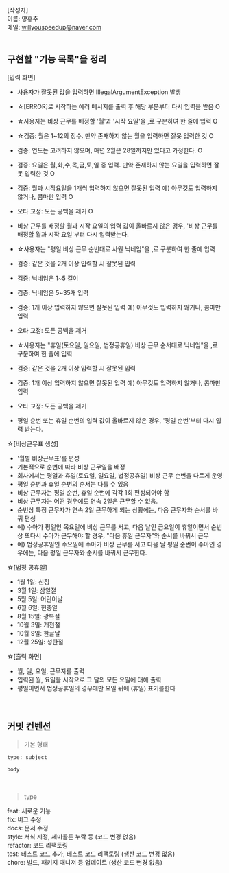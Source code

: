 [작성자]　   
이름: 양홍주   
메일: willyouspeedup@naver.com　   
　   

## 구현할 "기능 목록"을 정리

[입력 화면]
- 사용자가 잘못된 값을 입력하면 IllegalArgumentException 발생
- ☆[ERROR]로 시작하는 에러 메시지를 출력 후 해당 부분부터 다시 입력을 받음 O

  

- ☆사용자는 비상 근무를 배정할 '월'과 '시작 요일'을 ,로 구분하여 한 줄에 입력 O
- ☆검증: 월은 1~12의 정수. 만약 존재하지 않는 월을 입력하면 잘못 입력한 것 O
- 검증: 연도는 고려하지 않으며, 매년 2월은 28일까지만 있다고 가정한다. O
- 검증: 요일은 월,화,수,목,금,토,일 중 입력. 만약 존재하지 않는 요일을 입력하면 잘못 입력한 것 O
- 검증: 월과 시작요일을 1개씩 입력하지 않으면 잘못된 입력 예) 아무것도 입력하지 않거나, 콤마만 입력 O
- 오타 교정: 모든 공백을 제거 O
- 비상 근무를 배정할 월과 시작 요일의 입력 값이 올바르지 않은 경우, '비상 근무를 배정할 월과 시작 요일'부터 다시 입력받는다.

- ☆사용자는 "평일 비상 근무 순번대로 사원 닉네임"을 ,로 구분하여 한 줄에 입력
- 검증: 같은 것을 2개 이상 입력할 시 잘못된 입력
- 검증: 닉네임은 1~5 길이
- 검증: 닉네임은 5~35개 입력
- 검증: 1개 이상 입력하지 않으면 잘못된 입력 예) 아무것도 입력하지 않거나, 콤마만 입력
- 오타 교정: 모든 공백을 제거

- ☆사용자는 "휴일(토요일, 일요일, 법정공휴일) 비상 근무 순서대로 닉네임"을 ,로 구분하여 한 줄에 입력
- 검증: 같은 것을 2개 이상 입력할 시 잘못된 입력
- 검증: 1개 이상 입력하지 않으면 잘못된 입력 예) 아무것도 입력하지 않거나, 콤마만 입력
- 오타 교정: 모든 공백을 제거
- 평일 순번 또는 휴일 순번의 입력 값이 올바르지 않은 경우, '평일 순번'부터 다시 입력 받는다.


☆[비상근무표 생성]
- '월별 비상근무표'를 편성
- 기본적으로 순번에 따라 비상 근무일을 배정
- 회사에서는 평일과 휴일(토요일, 일요일, 법정공휴일) 비상 근무 순번을 다르게 운영
- 평일 순번과 휴일 순번의 순서는 다를 수 있음
- 비상 근무자는 평일 순번, 휴일 순번에 각각 1회 편성되어야 함
- 비상 근무자는 어떤 경우에도 연속 2일은 근무할 수 없음.
- 순번상 특정 근무자가 연속 2일 근무하게 되는 상황에는, 다음 근무자와 순서를 바꿔 편성
- 예) 수아가 평일인 목요일에 비상 근무를 서고, 다음 날인 금요일이 휴일이면서 순번상 또다시 수아가 근무해야 할 경우, "다음 휴일 근무자"와 순서를 바꿔서 근무
- 예) 법정공휴일인 수요일에 수아가 비상 근무를 서고 다음 날 평일 순번이 수아인 경우에는, 다음 평일 근무자와 순서를 바꿔서 근무한다.

☆[법정 공휴일]
- 1월 1일: 신정
- 3월 1일: 삼일절
- 5월 5일: 어린이날
- 6월 6일: 현충일
- 8월 15일: 광복절
- 10월 3일: 개천절
- 10월 9일: 한글날
- 12월 25일: 성탄절


☆[출력 화면]
- 월, 일, 요일, 근무자를 출력
- 입력된 월, 요일을 시작으로 그 달의 모든 요일에 대해 출력
- 평일이면서 법정공휴일의 경우에만 요일 뒤에 (휴일) 표기를한다

　   
## 커밋 컨벤션

> 기본 형태
~~~
type: subject

body
~~~
　   
> type

feat: 새로운 기능　   
fix: 버그 수정　   
docs: 문서 수정　   
style: 서식 지정, 세미콜론 누락 등 (코드 변경 없음)　   
refactor: 코드 리팩토링　   
test: 테스트 코드 추가, 테스트 코드 리팩토링 (생산 코드 변경 없음)　   
chore: 빌드, 패키지 매니저 등 업데이트  (생산 코드 변경 없음)　   
　   
